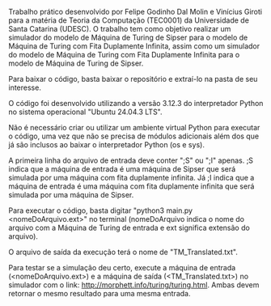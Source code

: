 Trabalho prático desenvolvido por Felipe Godinho Dal Molin e Vinícius Giroti para a matéria de Teoria da Computação (TEC0001) da Universidade de Santa Catarina (UDESC).
O trabalho tem como objetivo realizar um simulador do modelo de Máquina de Turing de Sipser para o modelo de Máquina de Turing com Fita Duplamente Infinita, assim como um simulador do modelo de Máquina de Turing com Fita Duplamente Infinita para o modelo de Máquina de Turing de Sipser.

Para baixar o código, basta baixar o repositório e extraí-lo na pasta de seu interesse.

O código foi desenvolvido utilizando a versão 3.12.3 do interpretador Python no sistema operacional "Ubuntu 24.04.3 LTS".

Não é necessário criar ou utilizar um ambiente virtual Python para executar o código, uma vez que não se precisa de módulos adicionais além dos que já são inclusos ao baixar o interpretador Python (os e sys).

A primeira linha do arquivo de entrada deve conter ";S" ou ";I" apenas. ;S indica que a máquina de entrada é uma máquina de Sipser que será simulada por uma máquina com fita duplamente infinita. Já ;I indica que a máquina de entrada é uma máquina com fita duplamente infinita que será simulada por uma máquina de Sipser.

Para executar o código, basta digitar "python3 main.py <nomeDoArquivo.ext>" no terminal (nomeDoArquivo indica o nome do arquivo com a Máquina de Turing de entrada e ext significa extensão do arquivo).

O arquivo de saída da execução terá o nome de "TM_Translated.txt".

Para testar se a simulação deu certo, execute a máquina de entrada (<nomeDoArquivo.ext>) e a máquina de saída (<TM_Translated.txt>) no simulador com o link: http://morphett.info/turing/turing.html. Ambas devem retornar o mesmo resultado para uma mesma entrada.
